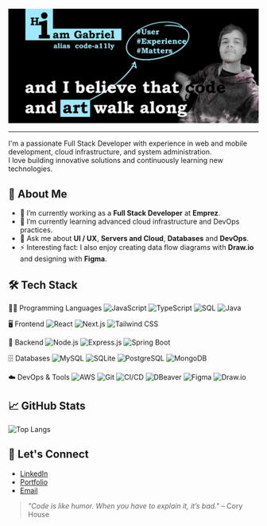 ![](/images-repo/hiamGabriel_wider.jpeg)

---

I'm a passionate Full Stack Developer with experience in web and mobile development, cloud infrastructure, and system administration.<br/>
I love building innovative solutions and continuously learning new technologies.

## 🚀 About Me

- 🔭 I’m currently working as a **Full Stack Developer** at **Emprez**.
- 🌱 I’m currently learning advanced cloud infrastructure and DevOps practices.
- 💬 Ask me about **UI / UX**, **Servers and Cloud**, **Databases** and **DevOps**.
- ⚡ Interesting fact: I also enjoy creating data flow diagrams with **Draw.io** and designing with **Figma**.

## 🛠️ Tech Stack

 👨‍💻 Programming Languages
![JavaScript](https://img.shields.io/badge/-JavaScript-F7DF1E?logo=javascript&logoColor=black)
![TypeScript](https://img.shields.io/badge/-TypeScript-3178C6?logo=typescript&logoColor=white)
![SQL](https://img.shields.io/badge/-SQL-4479A1?logo=postgresql&logoColor=white)
![Java](https://img.shields.io/badge/-Java-007396?logo=java&logoColor=white)

🖥️ Frontend
![React](https://img.shields.io/badge/-React-61DAFB?logo=react&logoColor=black)
![Next.js](https://img.shields.io/badge/-Next.js-000000?logo=next.js&logoColor=white)
![Tailwind CSS](https://img.shields.io/badge/-TailwindCSS-06B6D4?logo=tailwind-css&logoColor=white)

🔧 Backend
![Node.js](https://img.shields.io/badge/-Node.js-339933?logo=node.js&logoColor=white)
![Express.js](https://img.shields.io/badge/-Express.js-000000?logo=express&logoColor=white)
![Spring Boot](https://img.shields.io/badge/-Spring%20Boot-6DB33F?logo=spring-boot&logoColor=white)

🗄️ Databases
![MySQL](https://img.shields.io/badge/-MySQL-4479A1?logo=mysql&logoColor=white)
![SQLite](https://img.shields.io/badge/-SQLite-003B57?logo=sqlite&logoColor=white)
![PostgreSQL](https://img.shields.io/badge/-PostgreSQL-4169E1?logo=postgresql&logoColor=white)
![MongoDB](https://img.shields.io/badge/-MongoDB-47A248?logo=mongodb&logoColor=white)

☁️ DevOps & Tools
![AWS](https://img.shields.io/badge/-AWS-232F3E?logo=amazon-aws&logoColor=white)
![Git](https://img.shields.io/badge/-Git-F05032?logo=git&logoColor=white)
![CI/CD](https://img.shields.io/badge/-CI%2FCD-FF6C37?logo=github-actions&logoColor=white)
![DBeaver](https://img.shields.io/badge/-DBeaver-372923?logoColor=white)
![Figma](https://img.shields.io/badge/-Figma-F24E1E?logo=figma&logoColor=white)
![Draw.io](https://img.shields.io/badge/-Draw.io-F08705?logo=diagrams.net&logoColor=white)

## 📈 GitHub Stats

![Top Langs](https://github-readme-stats.vercel.app/api/top-langs/?username=code-a11ly&layout=compact&theme=dark)

## 🤝 Let's Connect

- [LinkedIn](https://www.linkedin.com/in/gabriel-silva-a4295b171/)
- [Portfolio](https://portfolio-pearl-mu-18.vercel.app/)
- [Email](mailto:10gabriel.souzas@gmail.com)


> *"Code is like humor. When you have to explain it, it’s bad."* – Cory House


<!---
code-a11ly/code-a11ly is a ✨ special ✨ repository because its `README.md` (this file) appears on your GitHub profile.
You can click the Preview link to take a look at your changes.
--->
